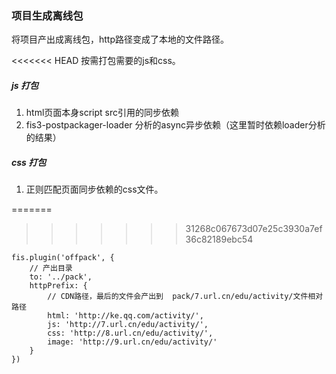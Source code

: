 ### 项目生成离线包

将项目产出成离线包，http路径变成了本地的文件路径。

<<<<<<< HEAD
按需打包需要的js和css。

##### js 打包
1. html页面本身script src引用的同步依赖
2. fis3-postpackager-loader 分析的async异步依赖（这里暂时依赖loader分析的结果）

##### css 打包
1. 正则匹配页面同步依赖的css文件。

=======
>>>>>>> 31268c067673d07e25c3930a7ef36c82189ebc54
```
fis.plugin('offpack', {
    // 产出目录
    to: '../pack',
    httpPrefix: {
        // CDN路径，最后的文件会产出到  pack/7.url.cn/edu/activity/文件相对路径
        html: 'http://ke.qq.com/activity/',
        js: 'http://7.url.cn/edu/activity/',
        css: 'http://8.url.cn/edu/activity/',
        image: 'http://9.url.cn/edu/activity/'
    }
})
```
